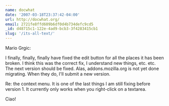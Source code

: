 ```yaml
---
name: docwhat
date: '2007-03-18T23:37:42-04:00'
url: http://docwhat.org/
email: 2721fe8ffd609b6df0d4b734defc9cd5
_id: d48715c1-122e-4ad9-bcb3-3f4283415cb1
slug: '/its-all-text/'
---
```


Mario Grgic:

I finally, finally, finally have fixed the edit button for all the places it
has been broken. I think this was the correct fix, I understand new things,
etc. etc. The next version should be fixed. Alas, addons.mozilla.org is not
yet done migrating. When they do, I'll submit a new version.

Re: the context menu. It is one of the last things I am still fixing before
version 1. It currently only works when you right-click on a textarea.

Ciao!
